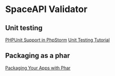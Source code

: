 SpaceAPI Validator
==================

Unit testing
------------

[PHPUnit Support in PhpStorm](http://youtu.be/wPVXgTl6f7w)
[Unit Testing Tutorial](https://jtreminio.com/2013/03/unit-testing-tutorial-introduction-to-phpunit/)

Packaging as a phar
-------------------

[Packaging Your Apps with Phar](http://www.sitepoint.com/packaging-your-apps-with-phar/)